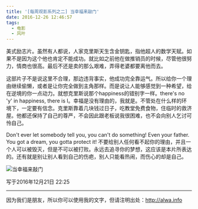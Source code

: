 ```yaml
---
title: '[每周观影系列之二] 当幸福来敲门'
date: 2016-12-26 12:46:57
tags:
  - 电影
  - 风叶
---
```


美式励志片。虽然有人都说，人家克里斯天生含金钥匙，指他超人的数学天赋。如果不是因为这个他也肯定不能成功。就比如之前他在做推销员的时候，尽管他很努力，情商也很高。最后不还是卖的那么艰难，弄得老婆都要离他而去。
<!-- more -->

这部片子不是说这里不合理，那边违背事实，他成功完全靠运气。所以给你一个理由继续偷懒，或者是让你完全做到主角那样。而是说让人能够感觉到一种希望，给在逆境的你一点动力。就想克里斯说那个happiness的错别字一样。there's no 'y' in happiness, there is I。幸福是没有理由的，我就是。不管处在什么样的环境下，一定要有信念。克里斯靠着几块钱过日子，吃教堂免费食物，住临时的救济屋。他都还保持了自己的尊严，不会因此跟老板说我很困难，也不会向别人乞讨可怜自己。

Don't ever let somebody tell you, you can't do something! Even your father. You got a dream, you gotta protect it! 不要给别人任何看不起你的理由，并且一个人可以被毁灭，但是不可以被打败。永远去追寻你的梦想，这应该是本片所表达的。还有就是别让别人看到自己的伤疤，别人只能看热闹，而伤心的却是自己。

![当幸福来敲门](http://storage.googleapis.com/lichamnesia.appspot.com/images/%E5%BD%93%E5%B9%B8%E7%A6%8F%E6%9D%A5%E6%95%B2%E9%97%A8.jpg)

写于2016年12月21日 22:25

---

因为我们是朋友，所以你可以使用我的文字，但请注明出处：http://alwa.info
